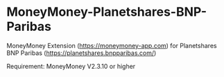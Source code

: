 # MoneyMoney-Planetshares-BNP-Paribas
MoneyMoney Extension (https://moneymoney-app.com) for Planetshares BNP Paribas (https://planetshares.bnpparibas.com/)

Requirement: MoneyMoney V2.3.10 or higher

